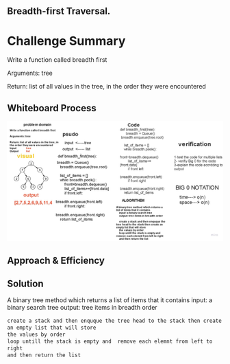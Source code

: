 ## Breadth-first Traversal.

# Challenge Summary
<!-- Description of the challenge -->

Write a function called breadth first

Arguments: tree

Return: list of all values in the tree, in the order they were encountered

## Whiteboard Process
<!-- Embedded whiteboard image -->


![a](https://github.com/ashrf288/data-structures-and-algorithms/blob/main/python/assets/breadth_first.jpg)



## Approach & Efficiency
<!-- What approach did you take? Why? What is the Big O space/time for this approach? -->

## Solution
<!-- Show how to run your code, and examples of it in action -->

 A binary tree method which returns a list of items that it contains
    input: a binary search tree
    output: tree items in breadth order 

    create a stack and then enquque the tree head to the stack then create an empty list that will store
    the values by order 
    loop untill the stack is empty and  remove each elemnt from left to right 
    and then return the list 
